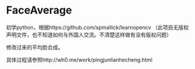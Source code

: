 # FaceAverage
初学python，根据https://github.com/spmallick/learnopencv （此项目无版权声明文件，也不知道如何与外国人交流。不清楚这样做有没有版权问题）

修改过来的平均脸合成。

具体过程请参照http://wh0.me/work/pingjunlianhecheng.html

